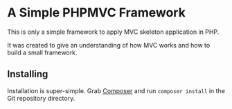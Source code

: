 # A Simple PHPMVC Framework

This is only a simple framework to apply MVC skeleton application in PHP.

It was created to give an understanding of how MVC works and how to build a small framework.

## Installing

Installation is super-simple. Grab [Composer](http://getcomposer.org/) and run `composer install` in the Git repository directory.